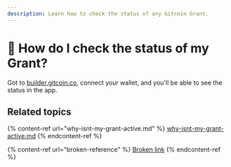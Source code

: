 ```yaml
---
description: Learn how to check the status of any Gitcoin Grant.
---
```


# 🤔 How do I check the status of my Grant?

Got to [builder.gitcoin.co](https://builder.gitcoin.co/), connect your wallet, and you'll be able to see the status in the app.

## Related topics

{% content-ref url="why-isnt-my-grant-active.md" %}
[why-isnt-my-grant-active.md](why-isnt-my-grant-active.md)
{% endcontent-ref %}

{% content-ref url="broken-reference" %}
[Broken link](broken-reference)
{% endcontent-ref %}
